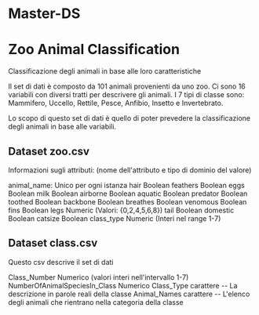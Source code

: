 # Master-DS

# Zoo Animal Classification
Classificazione degli animali in base alle loro caratteristiche

Il set di dati è composto da 101 animali provenienti da uno zoo.
Ci sono 16 variabili con diversi tratti per descrivere gli animali.
I 7 tipi di classe sono: Mammifero, Uccello, Rettile, Pesce, Anfibio, Insetto e Invertebrato.

Lo scopo di questo set di dati è quello di poter prevedere la classificazione degli animali in base alle variabili.

## Dataset zoo.csv
Informazioni sugli attributi: (nome dell'attributo e tipo di dominio del valore)

  animal_name: Unico per ogni istanza
  hair Boolean
  feathers Boolean
  eggs Boolean
  milk Boolean
  airborne Boolean
  aquatic Boolean
  predator Boolean
  toothed Boolean
  backbone Boolean
  breathes Boolean
  venomous Boolean
  fins Boolean
  legs Numeric (Valori: {0,2,4,5,6,8})
  tail Boolean
  domestic Boolean
  catsize Boolean
  class_type Numeric (Interi nel range 1-7)




## Dataset class.csv
Questo csv descrive il set di dati

  Class_Number Numerico (valori interi nell'intervallo 1-7)
  NumberOfAnimalSpeciesIn_Class Numerico
  Class_Type carattere -- La descrizione in parole reali della classe
  Animal_Names carattere -- L'elenco degli animali che rientrano nella categoria della classe
